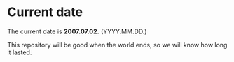 # Current date

The current date is **2007.07.02.** (YYYY.MM.DD.)

This repository will be good when the world ends, so we will know how long it lasted.